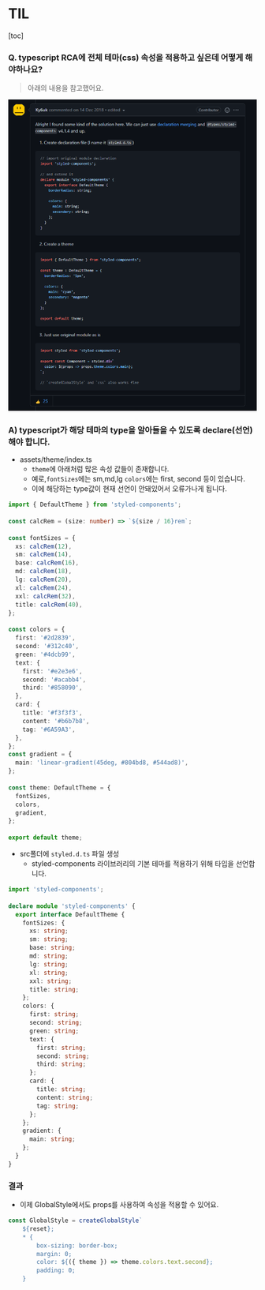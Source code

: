 # TIL

[toc]



### Q. typescript RCA에 전체 테마(css) 속성을 적용하고 싶은데 어떻게 해야하나요?

> 아래의 내용을 참고했어요.

![image-20210322183941469](TIL.assets/image-20210322183941469.png)

### A) typescript가 해당 테마의 type을 알아들을 수 있도록 declare(선언)해야 합니다.

- assets/theme/index.ts
  - `theme`에 아래처럼 많은 속성 값들이 존재합니다.
  - 예로,`fontSizes`에는 sm,md,lg `colors`에는 first, second 등이 있습니다.
  - 이에 해당하는 type값이 현재 선언이 안돼있어서 오류가나게 됩니다.

```typescript
import { DefaultTheme } from 'styled-components';

const calcRem = (size: number) => `${size / 16}rem`;

const fontSizes = {
  xs: calcRem(12),
  sm: calcRem(14),
  base: calcRem(16),
  md: calcRem(18),
  lg: calcRem(20),
  xl: calcRem(24),
  xxl: calcRem(32),
  title: calcRem(40),
};

const colors = {
  first: '#2d2839',
  second: '#312c40',
  green: '#4dcb99',
  text: {
    first: '#e2e3e6',
    second: '#acabb4',
    third: '#858090',
  },
  card: {
    title: '#f3f3f3',
    content: '#b6b7b8',
    tag: '#6A59A3',
  },
};
const gradient = {
  main: 'linear-gradient(45deg, #804bd8, #544ad8)',
};

const theme: DefaultTheme = {
  fontSizes,
  colors,
  gradient,
};

export default theme;

```

- src폴더에 `styled.d.ts` 파일 생성
  - styled-components 라이브러리의 기본 테마를 적용하기 위해 타입을 선언합니다.

```typescript
import 'styled-components';

declare module 'styled-components' {
  export interface DefaultTheme {
    fontSizes: {
      xs: string;
      sm: string;
      base: string;
      md: string;
      lg: string;
      xl: string;
      xxl: string;
      title: string;
    };
    colors: {
      first: string;
      second: string;
      green: string;
      text: {
        first: string;
        second: string;
        third: string;
      };
      card: {
        title: string;
        content: string;
        tag: string;
      };
    };
    gradient: {
      main: string;
    };
  }
}

```

### 결과

- 이제 GlobalStyle에서도 props를 사용하여 속성을 적용할 수 있어요.

```typescript
const GlobalStyle = createGlobalStyle`
    ${reset};
    * {   
        box-sizing: border-box;
        margin: 0;
        color: ${({ theme }) => theme.colors.text.second};
        padding: 0;
    }
```



